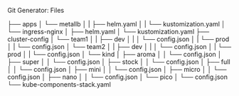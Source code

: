 Git Generator: Files

├── apps
│   └── metallb
│   |   ├── helm.yaml
│   |   └── kustomization.yaml
│   └── ingress-nginx
│       ├── helm.yaml
│       └── kustomization.yaml
├── cluster-config
│   └── team1
│   |   ├── dev
│   |   │   └── config.json
│   |   └── prod
│   |       └── config.json
│   └── team2
│   |   ├── dev
│   |   │   └── config.json
│   |   └── prod
│   |       └── config.json
│   └── kind
│       ├── aroma
│       │   └── config.json
│       ├── super
│       │   └── config.json
│       ├── stock
│       │   └── config.json
│       ├── full
│       │   └── config.json
│       ├── mini
│       │   └── config.json
│       ├── micro
│       │   └── config.json
│       ├── nano
│       │   └── config.json
│       └── pico
│           └── config.json
└── kube-components-stack.yaml